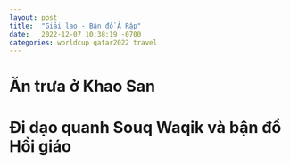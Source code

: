 ```yaml
---
layout: post
title:  "Giải lao - Bận đồ Ả Rập"
date:   2022-12-07 10:38:19 -0700
categories: worldcup qatar2022 travel
---
```


# Ăn trưa ở Khao San

# Đi dạo quanh Souq Waqik và bận đồ Hồi giáo







